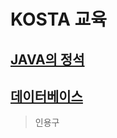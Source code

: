 # KOSTA 교육

## [JAVA의 정석](https://github.com/JeHa-An/KOSTA/blob/main/JAVA%EC%9D%98%20%EC%A0%95%EC%84%9D/JAVA%EC%9D%98%20%EC%A0%95%EC%84%9D.md "JAVA의 정석")

## [데이터베이스](./데이터베이스/)
> 인용구 
